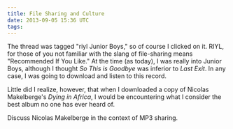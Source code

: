 ```yaml
---
title: File Sharing and Culture
date: 2013-09-05 15:36 UTC
tags:
---
```


The thread was tagged "riyl Junior Boys," so of course I clicked on it. RIYL, for those of you not familiar with the slang of file-sharing means "Recommended If You Like." At the time (as today), I was really into Junior Boys, although I thought _So This is Goodbye_ was inferior to _Last Exit_. In any case, I was going to download and listen to this record.

Little did I realize, however, that when I downloaded a copy of Nicolas Makelberge's _Dying in Africa_, I would be encountering what I consider the best album no one has ever heard of.

Discuss Nicolas Makelberge in the context of MP3 sharing.